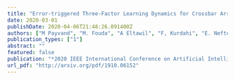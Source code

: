 ```yaml
---
title: "Error-triggered Three-Factor Learning Dynamics for Crossbar Arrays"
date: 2020-03-01
publishDate: 2020-04-06T21:48:26.091400Z
authors: ["M Payvand", "M. Fouda", "A Eltawil", "F, Kurdahi", "E. Neftci"]
publication_types: ["1"]
abstract: ""
featured: false
publication: "*2020 IEEE International Conference on Artificial Intelligence Circuits and Systems (AICAS)*"
url_pdf: "http://arxiv.org/pdf/1910.06152"
---
```


